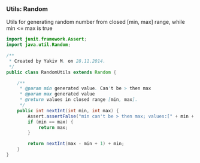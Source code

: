 ### Utils: Random

Utils for generating random number from closed [min, max] range, while min <= max is true

```java
import junit.framework.Assert;
import java.util.Random;

/**
 * Created by Yakiv M. on 28.11.2014.
 */
public class RandomUtils extends Random {

    /**
     * @param min generated value. Can't be > then max
     * @param max generated value
     * @return values in closed range [min, max].
     */
    public int nextInt(int min, int max) {
        Assert.assertFalse("min can't be > then max; values:[" + min + ", " + max + "]", min > max);
        if (min == max) {
            return max;
        }

        return nextInt(max - min + 1) + min;
    }
}
```
